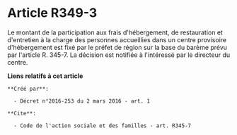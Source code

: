 # Article R349-3

Le montant de la participation aux frais d'hébergement, de restauration et d'entretien à la charge des personnes accueillies
dans un centre provisoire d'hébergement est fixé par le préfet de région sur la base du barème prévu par l'article R. 345-7.
La décision est notifiée à l'intéressé par le directeur du centre.

**Liens relatifs à cet article**

	**Créé par**:

	  - Décret n°2016-253 du 2 mars 2016 - art. 1

	**Cite**:

	  - Code de l'action sociale et des familles - art. R345-7

